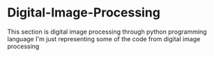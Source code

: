 # Digital-Image-Processing

This section is digital image processing through python programming language
I'm just representing some of the code from digital image processing
